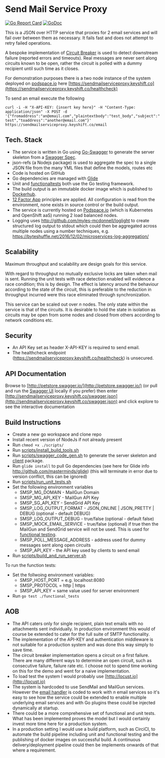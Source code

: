 # Send Mail Service Proxy

[![Go Report Card](https://goreportcard.com/badge/github.com/myles-mcdonnell/sendmailserviceproxy)](https://goreportcard.com/report/github.com/myles-mcdonnell/sendmailserviceproxy)
[![GoDoc](https://godoc.org/github.com/myles-mcdonnell/sendmailserviceproxy?status.svg)](http://godoc.org/github.com/myles-mcdonnell/sendmailserviceproxy)


This is a JSON over HTTP service that proxies for 2 email services and will fail over between them as necessary. It fails fast and does not attempt to retry failed operations.

A bespoke implementation of [Circuit Breaker](https://martinfowler.com/bliki/CircuitBreaker.html) is used to detect downstream failure (reported errors and timeouts).  Real messages are never sent along circuits known to be open, rather the circuit is polled with a dummy recipient until such time as it closes.

For demonstration purposes there is a two node instance of the system deployed on [podspace.io](http://podspace.io) here [https://sendmailserviceproxy.keyshift.co](https://sendmailserviceproxy.keyshift.co/healthcheck)

To send an email execute the following

`curl -i -H "X-API-KEY: {insert key here}" -H "Content-Type: application/json" -X POST -d '{"fromaddress":"an@email.com","plaintextbody":"test_body","subject":"test","toaddress":"another@email.com"}' https://sendmailserviceproxy.keyshift.co/email`


## Tech. Stack

* The service is written in Go using [Go-Swagger](https://github.com/go-swagger/go-swagger) to generate the server skeleton from a [Swagger Spec](spec).
* json-refs (a Nodejs package) is used to aggregate the spec to a single JSON file from the many YML files that define the models, routes etc
* Code is hosted on GitHub
* Go dependencies are managed with [Glide](http://github.com/masterminds/glide)
* Unit and [functionaltests](functionaltests) both use the Go testing framework.
* The build output is an immutable docker image which is published to [Dockerhub](https://hub.docker.com/r/mylesmcdonnell/sendmailserviceproxy/).
* [12 Factor App](https://12factor.net/) principles are applied.  All configuration is read from the environment, none exists in source control or the build output.
* The service is currently hosted on [Podspace.io](https://www.podspace.io/) (which is Kubernetes and OpenShift aaS) running 2 load balanced nodes.
* Logging uses http://github.com/myles-mcdonnell/loglight to create structured log output to stdout which could then be aggregated across multiple nodes using a number techniques, e.g. https://byteshuffle.net/2016/12/02/microservices-log-aggregation/

## Scalability

Maximum throughput and scalability are design goals for this service.

With regard to throughput no mutually exclusive locks are taken when mail is sent.  Running the unit tests with race detection enabled will evidence a race condition; this is by design.  The effect is latency around the behaviour according to the state of the circuit, this is preferable to the reduction in throughput incurred were this race eliminated through synchronization.

This service can be scaled out over *n* nodes.  The only state within the service is that of the circuits.  It is desirable to hold the state in isolation as circuits may be open from some nodes and closed from others according to network conditions etc.

## Security

* An API Key set as header X-API-KEY is required to send email.
* The healthcheck endpoint (https://sendmailserviceproxy.keyshift.co/healthcheck) is unsecured.

## API Documentation

Browse to [http://petstore.swagger.io/](http://petstore.swagger.io/) (or pull and run the [Swagger UI](https://swagger.io/swagger-ui/) locally if you prefer) then enter [http://sendmailserviceproxy.keyshift.co/swagger.json](http://sendmailserviceproxy.keyshift.co/swagger.json) and click explore to see the interactive documentation


## Build Instructions

* Create a new go workspace and clone repo
* Install recent version of NodeJs if not already present
* Run `chmod +x ./scripts/`
* Run [scripts/install_build_tools.sh](install_build_tools.sh)
* Run [scripts/swagger_code_gen.sh](swagger_code_gen.sh) to generate the server skeleton and [client](client) package.
* Run `glide install` to pull Go dependencies (see here for Glide info http://github.com/masterminds/glide) (this will terminate in error due to version conflict, this can be ignored)
* Run [scripts/run_unit_tests.sh](scripts/run_unit_tests.sh)
* Set the following environment variables
    * SMSP_MG_DOMAIN - MailGun Domain
    * SMSP_MG_API_KEY - MailGun API Key
    * SMSP_SG_API_KEY - SendGrid API Key
    * SMSP_LOG_OUTPUT_FORMAT - JSON_ONLINE | JSON_PRETTY | DEBUG (optional - default DEBUG)
    * SMSP_LOG_OUTPUT_DEBUG - true/false (optional - default false)
    * SMSP_MOCK_EMAIL_SERVICE - true/false (optional) if true then the MailGun and SendGrid service will not be used.  This is used for [functional testing](functional_tests).
    * SMSP_POLL_MESSAGE_ADDRESS - address used for dummy messages sent along open circuits
    * SMSP_API_KEY - the API key used by clients to send email
* Run [scripts/build_and_run_server.sh](scripts/build_and_run_server.sh)

To run the function tests:

* Set the follwoing environment variables:
    * SMSP_HOST_PORT = e.g. localhost:8080
    * SMSP_PROTOCOL = http | https
    * SMSP_API_KEY = same value used for server environment
* Run `go test ./functional_tests`


## AOB

* The API caters only for single recipient, plain text emails with no attachments sent individually. In production environment this would of course be extended to cater for the full suite of SMTP functionality.
* The implementation of the API-KEY and authentication middleware is not suitable for a production system and was done this way simply to save time.
* The circuit breaker implementation opens a circuit on a first failure.  There are many different ways to determine an open circuit, such as consecutive failure, failure rate etc.  I choose not to spend time working on this for the demo and went for a naive implementation.
* To load test the system I would probably use [http://locust.io](http://locust.io)
* The system is hardcoded to use SendMail and MailGun services.  However the [email handler](routes/email.go) is coded to work with *n* email services so it's easy to see how the service could be extended to enable multiple underlying email services and with Go plugins these could be injected dynamically at startup.
* There could be a more comprehensive set of functional and unit tests.  What has been implemented proves the model but I would certainly invest more time here for a production system.
* In a production setting I would use a build platform, such as CirciCI, to automate the build pipeline including unit and functional testing and the publishing of docker images on successful build.  A continuous delivery/deployment pipeline could then be implements onwards of that where a requirement.


